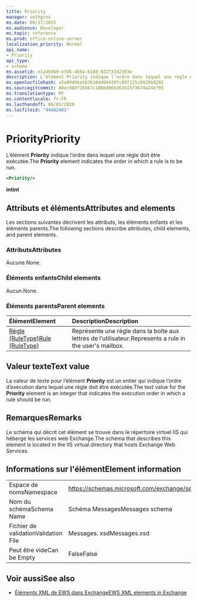 ```yaml
---
title: Priority
manager: sethgros
ms.date: 09/17/2015
ms.audience: Developer
ms.topic: reference
ms.prod: office-online-server
localization_priority: Normal
api_name:
- Priority
api_type:
- schema
ms.assetid: e1adb8b9-e3d5-469a-b188-822733d2503e
description: L’élément Priority indique l’ordre dans lequel une règle doit être exécutée.
ms.openlocfilehash: a5a894bba583618dd04430fc89f125c8920b0202
ms.sourcegitcommit: 88ec988f2bb67c1866d06b361615f3674a24e795
ms.translationtype: MT
ms.contentlocale: fr-FR
ms.lasthandoff: 06/03/2020
ms.locfileid: "44462401"
---
```

# <a name="priority"></a><span data-ttu-id="36dc1-103">Priority</span><span class="sxs-lookup"><span data-stu-id="36dc1-103">Priority</span></span>

<span data-ttu-id="36dc1-104">L’élément **Priority** indique l’ordre dans lequel une règle doit être exécutée.</span><span class="sxs-lookup"><span data-stu-id="36dc1-104">The **Priority** element indicates the order in which a rule is to be run.</span></span> 
  
```XML
<Priority/>
```

 <span data-ttu-id="36dc1-105">**int**</span><span class="sxs-lookup"><span data-stu-id="36dc1-105">**int**</span></span>
## <a name="attributes-and-elements"></a><span data-ttu-id="36dc1-106">Attributs et éléments</span><span class="sxs-lookup"><span data-stu-id="36dc1-106">Attributes and elements</span></span>

<span data-ttu-id="36dc1-107">Les sections suivantes décrivent les attributs, les éléments enfants et les éléments parents.</span><span class="sxs-lookup"><span data-stu-id="36dc1-107">The following sections describe attributes, child elements, and parent elements.</span></span>
  
### <a name="attributes"></a><span data-ttu-id="36dc1-108">Attributs</span><span class="sxs-lookup"><span data-stu-id="36dc1-108">Attributes</span></span>

<span data-ttu-id="36dc1-109">Aucune.</span><span class="sxs-lookup"><span data-stu-id="36dc1-109">None.</span></span>
  
### <a name="child-elements"></a><span data-ttu-id="36dc1-110">Éléments enfants</span><span class="sxs-lookup"><span data-stu-id="36dc1-110">Child elements</span></span>

<span data-ttu-id="36dc1-111">Aucun.</span><span class="sxs-lookup"><span data-stu-id="36dc1-111">None.</span></span>
  
### <a name="parent-elements"></a><span data-ttu-id="36dc1-112">Éléments parents</span><span class="sxs-lookup"><span data-stu-id="36dc1-112">Parent elements</span></span>

|<span data-ttu-id="36dc1-113">**Élément**</span><span class="sxs-lookup"><span data-stu-id="36dc1-113">**Element**</span></span>|<span data-ttu-id="36dc1-114">**Description**</span><span class="sxs-lookup"><span data-stu-id="36dc1-114">**Description**</span></span>|
|:-----|:-----|
|[<span data-ttu-id="36dc1-115">Règle (RuleType)</span><span class="sxs-lookup"><span data-stu-id="36dc1-115">Rule (RuleType)</span></span>](rule-ruletype.md) <br/> |<span data-ttu-id="36dc1-116">Représente une règle dans la boîte aux lettres de l’utilisateur.</span><span class="sxs-lookup"><span data-stu-id="36dc1-116">Represents a rule in the user's mailbox.</span></span>  <br/> |
   
## <a name="text-value"></a><span data-ttu-id="36dc1-117">Valeur texte</span><span class="sxs-lookup"><span data-stu-id="36dc1-117">Text value</span></span>

<span data-ttu-id="36dc1-118">La valeur de texte pour l’élément **Priority** est un entier qui indique l’ordre d’exécution dans lequel une règle doit être exécutée.</span><span class="sxs-lookup"><span data-stu-id="36dc1-118">The text value for the **Priority** element is an integer that indicates the execution order in which a rule should be run.</span></span> 
  
## <a name="remarks"></a><span data-ttu-id="36dc1-119">Remarques</span><span class="sxs-lookup"><span data-stu-id="36dc1-119">Remarks</span></span>

<span data-ttu-id="36dc1-120">Le schéma qui décrit cet élément se trouve dans le répertoire virtuel IIS qui héberge les services web Exchange.</span><span class="sxs-lookup"><span data-stu-id="36dc1-120">The schema that describes this element is located in the IIS virtual directory that hosts Exchange Web Services.</span></span>
  
## <a name="element-information"></a><span data-ttu-id="36dc1-121">Informations sur l'élément</span><span class="sxs-lookup"><span data-stu-id="36dc1-121">Element information</span></span>

|||
|:-----|:-----|
|<span data-ttu-id="36dc1-122">Espace de noms</span><span class="sxs-lookup"><span data-stu-id="36dc1-122">Namespace</span></span>  <br/> |https://schemas.microsoft.com/exchange/services/2006/messages  <br/> |
|<span data-ttu-id="36dc1-123">Nom du schéma</span><span class="sxs-lookup"><span data-stu-id="36dc1-123">Schema Name</span></span>  <br/> |<span data-ttu-id="36dc1-124">Schéma Messages</span><span class="sxs-lookup"><span data-stu-id="36dc1-124">Messages schema</span></span>  <br/> |
|<span data-ttu-id="36dc1-125">Fichier de validation</span><span class="sxs-lookup"><span data-stu-id="36dc1-125">Validation File</span></span>  <br/> |<span data-ttu-id="36dc1-126">Messages. xsd</span><span class="sxs-lookup"><span data-stu-id="36dc1-126">Messages.xsd</span></span>  <br/> |
|<span data-ttu-id="36dc1-127">Peut être vide</span><span class="sxs-lookup"><span data-stu-id="36dc1-127">Can be Empty</span></span>  <br/> |<span data-ttu-id="36dc1-128">False</span><span class="sxs-lookup"><span data-stu-id="36dc1-128">False</span></span>  <br/> |
   
## <a name="see-also"></a><span data-ttu-id="36dc1-129">Voir aussi</span><span class="sxs-lookup"><span data-stu-id="36dc1-129">See also</span></span>



- [<span data-ttu-id="36dc1-130">Éléments XML de EWS dans Exchange</span><span class="sxs-lookup"><span data-stu-id="36dc1-130">EWS XML elements in Exchange</span></span>](ews-xml-elements-in-exchange.md)

